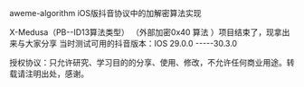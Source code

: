 aweme-algorithm
iOS版抖音协议中的加解密算法实现

X-Medusa（PB--ID13算法类型） （外部加密0x40 算法 ）项目结束了，现拿出来与大家分享  当时测试可用的抖音版本：IOS 29.0.0 -----30.3.0

授权协议：只允许研究、学习目的的分享、使用、修改，不允许任何商业用途。转载请注明出处，感谢。
